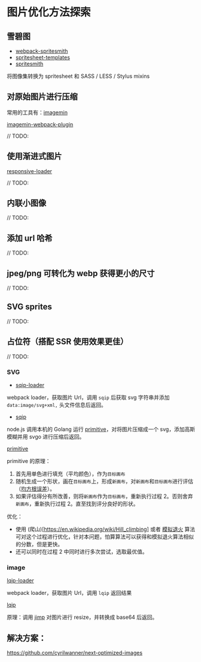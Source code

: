# 图片优化方法探索

## 雪碧图

- [webpack-spritesmith](https://github.com/mixtur/webpack-spritesmith)
- [spritesheet-templates](https://github.com/twolfson/spritesheet-templates)
- [spritesmith](https://github.com/twolfson/spritesmith)

将图像集转换为 spritesheet 和 SASS / LESS / Stylus mixins

## 对原始图片进行压缩

常用的工具有：[imagemin](https://github.com/imagemin/imagemin)

[imagemin-webpack-plugin](https://github.com/Klathmon/imagemin-webpack-plugin)

// TODO:

## 使用渐进式图片

[responsive-loader](https://github.com/herrstucki/responsive-loader)

// TODO:

## 内联小图像

// TODO:

## 添加 url 哈希

// TODO:

## jpeg/png 可转化为 webp 获得更小的尺寸

// TODO:

## SVG sprites

// TODO:

## 占位符（搭配 SSR 使用效果更佳）

// TODO:

### SVG

- [sqip-loader](https://github.com/EmilTholin/sqip-loader)

webpack loader，获取图片 Url，调用 `sqip` 后获取 svg 字符串并添加 `data:image/svg+xml,` 头文件信息后返回。

- [sqip](https://github.com/axe312ger/sqip)

node.js 调用本机的 Golang 运行 [primitive](https://github.com/fogleman/primitive)，对将图片压缩成一个 svg，添加高斯模糊并用 svgo 进行压缩后返回。

[primitive](https://github.com/fogleman/primitive)

primitive 的原理：

1. 首先用单色进行填充（平均颜色），作为`目标画布`
1. 随机生成一个形状，画在`目标画布`上，形成`新画布`，对`新画布`和`目标画布`进行评估（[均方根误差](https://en.wikipedia.org/wiki/Root-mean-square_deviation)）。
1. 如果评估得分有所改善，则将`新画布`作为`目标画布`，重新执行过程 2。否则舍弃`新画布`，重新执行过程 2。直至找到评分良好的形状。

优化：

- 使用 (爬山)[https://en.wikipedia.org/wiki/Hill_climbing] 或者 [模拟退火](https://en.wikipedia.org/wiki/Simulated_annealing) 算法可对这个过程进行优化，针对本问题，怕算算法可以获得和模拟退火算法相似的分数，但是更快。
- 还可以同时在过程 2 中同时进行多次尝试，选取最优值。

### image

[lqip-loader](https://github.com/zouhir/lqip-loader)

webpack loader，获取图片 Url，调用 `lqip` 返回结果

[lqip](https://github.com/zouhir/lqip)

原理：调用 [jimp](https://github.com/oliver-moran/jimp) 对图片进行 resize，并转换成 base64 后返回。

## 解决方案：

https://github.com/cyrilwanner/next-optimized-images
